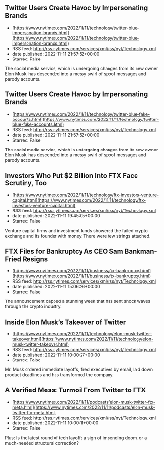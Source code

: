 ## Twitter Users Create Havoc by Impersonating Brands
 - [https://www.nytimes.com/2022/11/11/technology/twitter-blue-impersonation-brands.html](https://www.nytimes.com/2022/11/11/technology/twitter-blue-impersonation-brands.html)
 - RSS feed: http://rss.nytimes.com/services/xml/rss/nyt/Technology.xml
 - date published: 2022-11-11 21:57:52+00:00
 - Starred: False

The social media service, which is undergoing changes from its new owner Elon Musk, has descended into a messy swirl of spoof messages and parody accounts.

## Twitter Users Create Havoc by Impersonating Brands
 - [https://www.nytimes.com/2022/11/11/technology/twitter-blue-fake-accounts.html](https://www.nytimes.com/2022/11/11/technology/twitter-blue-fake-accounts.html)
 - RSS feed: http://rss.nytimes.com/services/xml/rss/nyt/Technology.xml
 - date published: 2022-11-11 21:57:52+00:00
 - Starred: False

The social media service, which is undergoing changes from its new owner Elon Musk, has descended into a messy swirl of spoof messages and parody accounts.

## Investors Who Put $2 Billion Into FTX Face Scrutiny, Too
 - [https://www.nytimes.com/2022/11/11/technology/ftx-investors-venture-capital.html](https://www.nytimes.com/2022/11/11/technology/ftx-investors-venture-capital.html)
 - RSS feed: http://rss.nytimes.com/services/xml/rss/nyt/Technology.xml
 - date published: 2022-11-11 19:45:05+00:00
 - Starred: False

Venture capital firms and investment funds showered the failed crypto exchange and its founder with money. There were few strings attached.

## FTX Files for Bankruptcy As CEO Sam Bankman-Fried Resigns
 - [https://www.nytimes.com/2022/11/11/business/ftx-bankruptcy.html](https://www.nytimes.com/2022/11/11/business/ftx-bankruptcy.html)
 - RSS feed: http://rss.nytimes.com/services/xml/rss/nyt/Technology.xml
 - date published: 2022-11-11 15:06:26+00:00
 - Starred: False

The announcement capped a stunning week that has sent shock waves through the crypto industry.

## Inside Elon Musk’s Takeover of Twitter
 - [https://www.nytimes.com/2022/11/11/technology/elon-musk-twitter-takeover.html](https://www.nytimes.com/2022/11/11/technology/elon-musk-twitter-takeover.html)
 - RSS feed: http://rss.nytimes.com/services/xml/rss/nyt/Technology.xml
 - date published: 2022-11-11 10:00:27+00:00
 - Starred: False

Mr. Musk ordered immediate layoffs, fired executives by email, laid down product deadlines and has transformed the company.

## A Verified Mess: Turmoil From Twitter to FTX
 - [https://www.nytimes.com/2022/11/11/podcasts/elon-musk-twitter-ftx-meta.html](https://www.nytimes.com/2022/11/11/podcasts/elon-musk-twitter-ftx-meta.html)
 - RSS feed: http://rss.nytimes.com/services/xml/rss/nyt/Technology.xml
 - date published: 2022-11-11 10:00:11+00:00
 - Starred: False

Plus: Is the latest round of tech layoffs a sign of impending doom, or a much-needed structural correction?
